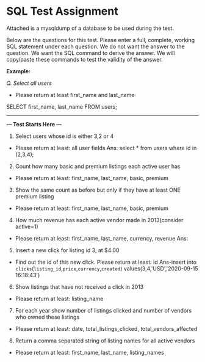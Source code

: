 # SQL Test Assignment

Attached is a mysqldump of a database to be used during the test.

Below are the questions for this test. Please enter a full, complete, working SQL statement under each question. We do not want the answer to the question. We want the SQL command to derive the answer. We will copy/paste these commands to test the validity of the answer.

**Example:**

_Q. Select all users_

- Please return at least first_name and last_name

SELECT first_name, last_name FROM users;


------

**— Test Starts Here —**

1. Select users whose id is either 3,2 or 4
- Please return at least: all user fields
Ans: select * from users where id in (2,3,4);
2. Count how many basic and premium listings each active user has
- Please return at least: first_name, last_name, basic, premium


3. Show the same count as before but only if they have at least ONE premium listing
- Please return at least: first_name, last_name, basic, premium


4. How much revenue has each active vendor made in 2013(consider active=1)
- Please return at least: first_name, last_name, currency, revenue
Ans: 

5. Insert a new click for listing id 3, at $4.00
- Find out the id of this new click. Please return at least: id
Ans-insert into `clicks`(`listing_id`,`price`,`currency`,`created`) values(3,4,'USD','2020-09-15 16:18:43')

6. Show listings that have not received a click in 2013
- Please return at least: listing_name


7. For each year show number of listings clicked and number of vendors who owned these listings
- Please return at least: date, total_listings_clicked, total_vendors_affected


8. Return a comma separated string of listing names for all active vendors
- Please return at least: first_name, last_name, listing_names